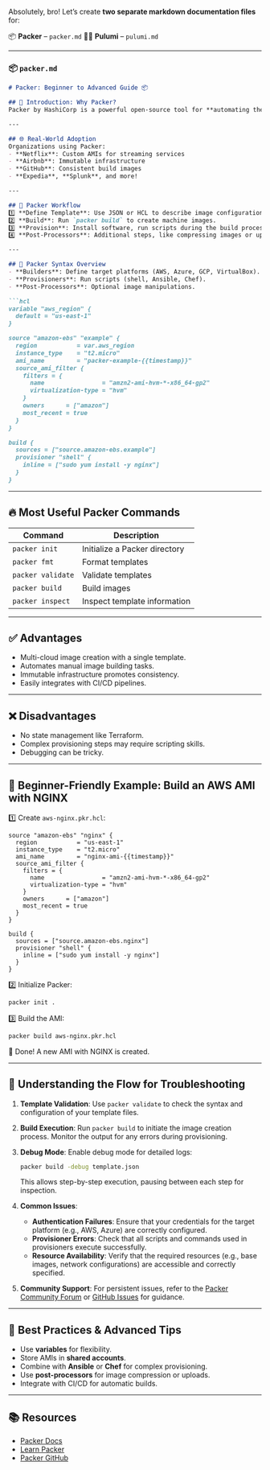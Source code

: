 Absolutely, bro! Let’s create **two separate markdown documentation files** for:

📦 **Packer** – `packer.md`
🧑‍💻 **Pulumi** – `pulumi.md`

---

### 📦 `packer.md`

````markdown
# Packer: Beginner to Advanced Guide 📦

## 📖 Introduction: Why Packer?
Packer by HashiCorp is a powerful open-source tool for **automating the creation of machine images** (AMIs, Azure Images, GCP images, etc.). It supports **multi-cloud image creation** with a single configuration.

---

## 🌐 Real-World Adoption
Organizations using Packer:
- **Netflix**: Custom AMIs for streaming services
- **Airbnb**: Immutable infrastructure
- **GitHub**: Consistent build images
- **Expedia**, **Splunk**, and more!

---

## 🔄 Packer Workflow
1️⃣ **Define Template**: Use JSON or HCL to describe image configuration.  
2️⃣ **Build**: Run `packer build` to create machine images.  
3️⃣ **Provision**: Install software, run scripts during the build process.  
4️⃣ **Post-Processors**: Additional steps, like compressing images or uploading to registries.

---

## 📝 Packer Syntax Overview
- **Builders**: Define target platforms (AWS, Azure, GCP, VirtualBox).
- **Provisioners**: Run scripts (shell, Ansible, Chef).
- **Post-Processors**: Optional image manipulations.

```hcl
variable "aws_region" {
  default = "us-east-1"
}

source "amazon-ebs" "example" {
  region           = var.aws_region
  instance_type    = "t2.micro"
  ami_name         = "packer-example-{{timestamp}}"
  source_ami_filter {
    filters = {
      name                = "amzn2-ami-hvm-*-x86_64-gp2"
      virtualization-type = "hvm"
    }
    owners      = ["amazon"]
    most_recent = true
  }
}

build {
  sources = ["source.amazon-ebs.example"]
  provisioner "shell" {
    inline = ["sudo yum install -y nginx"]
  }
}
````

---

## 🔥 Most Useful Packer Commands

| Command           | Description                   |
| ----------------- | ----------------------------- |
| `packer init`     | Initialize a Packer directory |
| `packer fmt`      | Format templates              |
| `packer validate` | Validate templates            |
| `packer build`    | Build images                  |
| `packer inspect`  | Inspect template information  |

---

## ✅ Advantages

* Multi-cloud image creation with a single template.
* Automates manual image building tasks.
* Immutable infrastructure promotes consistency.
* Easily integrates with CI/CD pipelines.

---

## ❌ Disadvantages

* No state management like Terraform.
* Complex provisioning steps may require scripting skills.
* Debugging can be tricky.

---

## 🚀 Beginner-Friendly Example: Build an AWS AMI with NGINX

1️⃣ Create `aws-nginx.pkr.hcl`:

```hcl
source "amazon-ebs" "nginx" {
  region           = "us-east-1"
  instance_type    = "t2.micro"
  ami_name         = "nginx-ami-{{timestamp}}"
  source_ami_filter {
    filters = {
      name                = "amzn2-ami-hvm-*-x86_64-gp2"
      virtualization-type = "hvm"
    }
    owners      = ["amazon"]
    most_recent = true
  }
}

build {
  sources = ["source.amazon-ebs.nginx"]
  provisioner "shell" {
    inline = ["sudo yum install -y nginx"]
  }
}
```

2️⃣ Initialize Packer:

```bash
packer init .
```

3️⃣ Build the AMI:

```bash
packer build aws-nginx.pkr.hcl
```

🎉 Done! A new AMI with NGINX is created.

---

## 🔎 Understanding the Flow for Troubleshooting

1. **Template Validation**:
   Use `packer validate` to check the syntax and configuration of your template files.

2. **Build Execution**:
   Run `packer build` to initiate the image creation process. Monitor the output for any errors during provisioning.

3. **Debug Mode**:
   Enable debug mode for detailed logs:

   ```bash
   packer build -debug template.json
   ```

   This allows step-by-step execution, pausing between each step for inspection.

4. **Common Issues**:

    * **Authentication Failures**: Ensure that your credentials for the target platform (e.g., AWS, Azure) are correctly configured.
    * **Provisioner Errors**: Check that all scripts and commands used in provisioners execute successfully.
    * **Resource Availability**: Verify that the required resources (e.g., base images, network configurations) are accessible and correctly specified.

5. **Community Support**:
   For persistent issues, refer to the [Packer Community Forum](https://discuss.hashicorp.com/c/packer/19) or [GitHub Issues](https://github.com/hashicorp/packer/issues) for guidance.

---


## 🌟 Best Practices & Advanced Tips

* Use **variables** for flexibility.
* Store AMIs in **shared accounts**.
* Combine with **Ansible** or **Chef** for complex provisioning.
* Use **post-processors** for image compression or uploads.
* Integrate with CI/CD for automatic builds.

---

## 📚 Resources

* [Packer Docs](https://developer.hashicorp.com/packer/docs)
* [Learn Packer](https://learn.hashicorp.com/collections/packer/getting-started)
* [Packer GitHub](https://github.com/hashicorp/packer)

